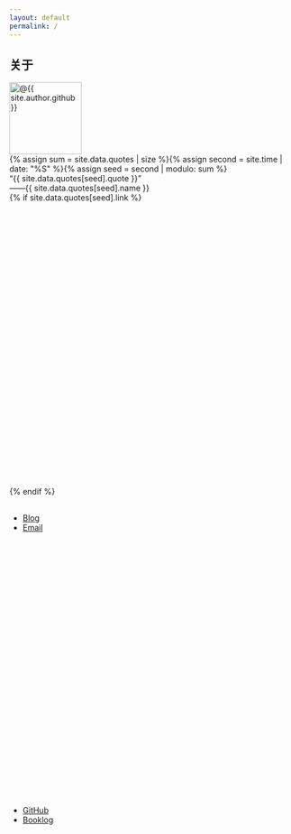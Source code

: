 ```yaml
---
layout: default
permalink: /
---
```

<div class="home-left">
</div>

<div class="home-right">
  <div id="profile">
    <h2>关于</h2>
    <img src="https://avatars0.githubusercontent.com/u/29818825" alt="@{{ site.author.github }}" height="128" width="128">
    <div id="onequote">{% assign sum = site.data.quotes | size %}{% assign second = site.time | date: "%S" %}{% assign seed = second | modulo: sum %}
      <div title="{{ site.data.quotes[seed].from }}">“{{ site.data.quotes[seed].quote }}”</div>
      <div id="author">——{{ site.data.quotes[seed].name }}</div>{% if site.data.quotes[seed].link %}
      <a href="{{ site.data.quotes[seed].link }}" target="_blank">
        <svg class="icon" viewBox="0 0 16 16">
          <use xlink:href="/assets/icons/misc.svg#link"></use>
        </svg>
      </a>{% endif %}
    </div>
    <a href="https://ganekuro.github.io" title="深紅の鴉非公式サイト" target="_blank">
      <svg width="20" height="16" viewBox="0 0 640 512" fill="darkred">
        <use xlink:href="/assets/icons/misc.svg#crow"></use>
      </svg>
    </a>
    <ul>
      <li><a href="{{ site.blog }}" title="{{ site.posts.size }}">Blog</a></li>
      <li>
        <a href="mailto:{{ site.author.e-mail }}">Email</a>
        <a href="/pubkey.asc" title="PGP public key fingerprint: DC05599C94889C12A66FD64C794E47B4762431BA">
          <svg class="icon" viewBox="0 0 16 16">
            <use xlink:href="/assets/icons/misc.svg#pubkey"></use>
          </svg>
        </a>
      </li>
      <li><a href="https://github.com/{{ site.author.github }}" target="_blank">GitHub</a></li>
      <li><a href="{{ site.booklog }}">Booklog</a></li>
    </ul>
  </div>
</div>
